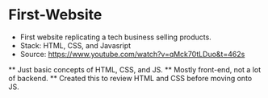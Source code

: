 # First-Website
* First website replicating a tech business selling products.
* Stack: HTML, CSS, and Javasript
* Source: https://www.youtube.com/watch?v=qMck70tLDuo&t=462s

** Just basic concepts of HTML, CSS, and JS.
** Mostly front-end, not a lot of backend.
** Created this to review HTML and CSS before moving onto JS.
